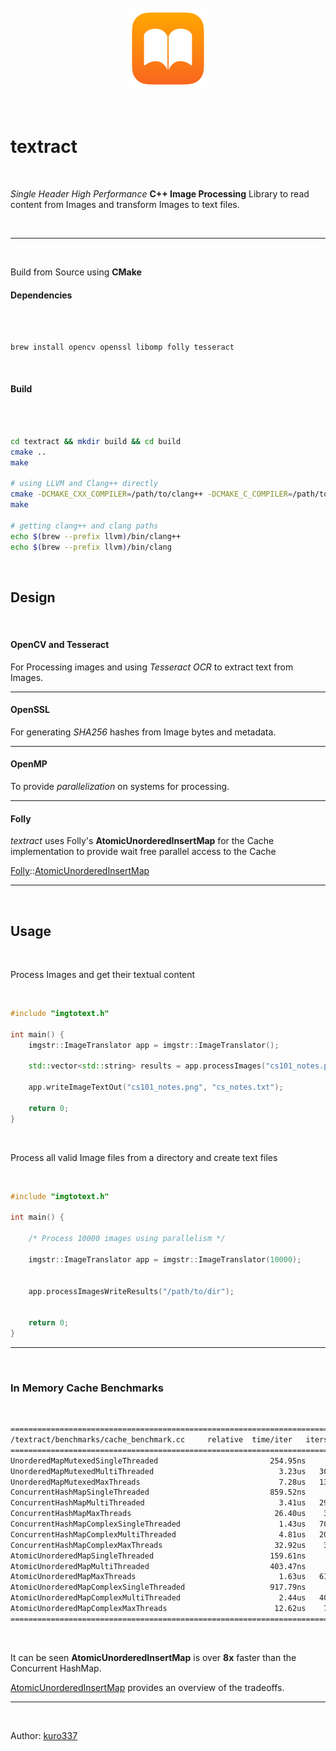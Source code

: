 <br/>
<br/>

<div align="center">
  <img alt="textract logo"  src="assets/logo.png">
</div>

<br/>
<br/>

# textract

<br/>

_Single Header High Performance_ **C++ Image Processing** Library to read content from Images and transform Images to text files.

<br/>

<hr/>

<br/>

Build from Source using **CMake**

#### Dependencies

<br/>

```bash

brew install opencv openssl libomp folly tesseract

```

<br/>

#### Build

<br/>

```bash

cd textract && mkdir build && cd build
cmake ..
make

# using LLVM and Clang++ directly
cmake -DCMAKE_CXX_COMPILER=/path/to/clang++ -DCMAKE_C_COMPILER=/path/to/clang ..
make

# getting clang++ and clang paths
echo $(brew --prefix llvm)/bin/clang++
echo $(brew --prefix llvm)/bin/clang

```

<br/>

## Design

<br/>

#### OpenCV and Tesseract

For Processing images and using _Tesseract OCR_ to extract text from Images.

<hr/>

#### OpenSSL

For generating _SHA256_ hashes from Image bytes and metadata.

<hr/>

#### OpenMP

To provide _parallelization_ on systems for processing.

<hr/>

#### Folly

_textract_ uses Folly's **AtomicUnorderedInsertMap** for the Cache implementation to provide wait free parallel access to the Cache

[Folly](https://github.com/facebook/folly)::[AtomicUnorderedInsertMap](https://github.com/facebook/folly/blob/main/folly/AtomicUnorderedMap.h)

<hr>

<br/>

## Usage

<br/>

Process Images and get their textual content

<br/>

```cpp
#include "imgtotext.h"

int main() {
    imgstr::ImageTranslator app = imgstr::ImageTranslator();

    std::vector<std::string> results = app.processImages("cs101_notes.png","bio.jpeg");

    app.writeImageTextOut("cs101_notes.png", "cs_notes.txt");

    return 0;
}

```

<br/>

Process all valid Image files from a directory and create text files

<br/>

```cpp
#include "imgtotext.h"

int main() {

    /* Process 10000 images using parallelism */

    imgstr::ImageTranslator app = imgstr::ImageTranslator(10000);


    app.processImagesWriteResults("/path/to/dir");


    return 0;
}

```

<hr>

<br/>

### In Memory Cache Benchmarks

<br/>

```bash
============================================================================
/textract/benchmarks/cache_benchmark.cc     relative  time/iter   iters/s
============================================================================
UnorderedMapMutexedSingleThreaded                         254.95ns     3.92M
UnorderedMapMutexedMultiThreaded                            3.23us   309.19K
UnorderedMapMutexedMaxThreads                               7.28us   137.27K
ConcurrentHashMapSingleThreaded                           859.52ns     1.16M
ConcurrentHashMapMultiThreaded                              3.41us   293.37K
ConcurrentHashMapMaxThreads                                26.40us    37.87K
ConcurrentHashMapComplexSingleThreaded                      1.43us   700.82K
ConcurrentHashMapComplexMultiThreaded                       4.81us   207.69K
ConcurrentHashMapComplexMaxThreads                         32.92us    30.38K
AtomicUnorderedMapSingleThreaded                          159.61ns     6.27M
AtomicUnorderedMapMultiThreaded                           403.47ns     2.48M
AtomicUnorderedMapMaxThreads                                1.63us   611.78K
AtomicUnorderedMapComplexSingleThreaded                   917.79ns     1.09M
AtomicUnorderedMapComplexMultiThreaded                      2.44us   409.85K
AtomicUnorderedMapComplexMaxThreads                        12.62us    79.25K
============================================================================

```

<br/>

It can be seen **AtomicUnorderedInsertMap** is over **8x** faster than the Concurrent HashMap.

[AtomicUnorderedInsertMap](https://github.com/facebook/folly/blob/main/folly/AtomicUnorderedMap.h) provides an overview of the tradeoffs.

<hr>

<br/>

Author: [kuro337](https://github.com/kuro337)
